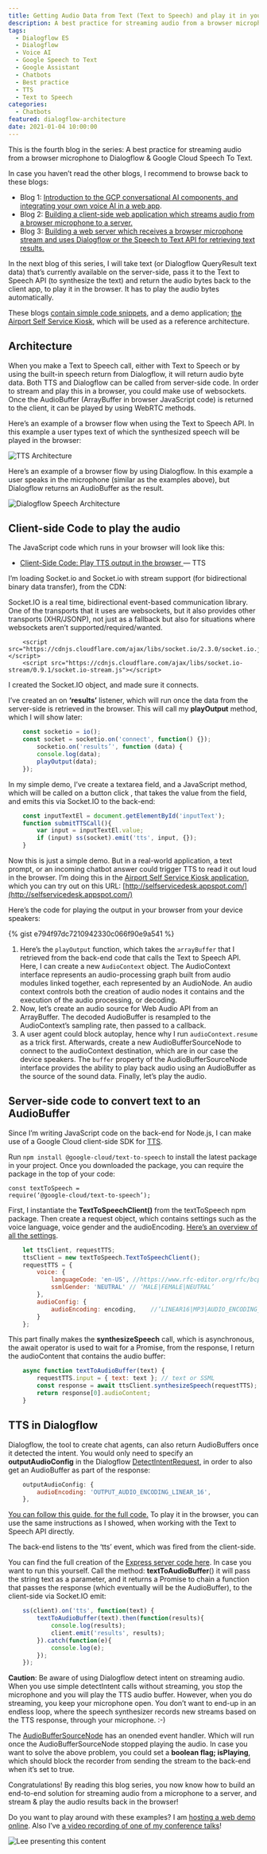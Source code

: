 ```yaml
---
title: Getting Audio Data from Text (Text to Speech) and play it in your browser. (part IV)
description: A best practice for streaming audio from a browser microphone to Dialogflow & Speech To Text. Your own conversational voice AI in a web application.
tags:
  - Dialogflow ES
  - Dialogflow
  - Voice AI
  - Google Speech to Text
  - Google Assistant
  - Chatbots
  - Best practice
  - TTS
  - Text to Speech
categories:
  - Chatbots
featured: dialogflow-architecture
date: 2021-01-04 10:00:00
---
```


This is the fourth blog in the series:
A best practice for streaming audio from a browser microphone to Dialogflow & Google Cloud Speech To Text.

In case you haven’t read the other blogs, I recommend to browse back to these blogs:

* Blog 1: [Introduction to the GCP conversational AI components, and integrating your own voice AI in a web app](https://www.leeboonstra.dev/Chatbots/building-your-own-voice-ai-1/).
* Blog 2: [Building a client-side web application which streams audio from a browser microphone to a server.](https://www.leeboonstra.dev/Chatbots/building-your-own-voice-ai-2/)
* Blog 3: [Building a web server which receives a browser microphone stream and uses Dialogflow or the Speech to Text API for retrieving text results.](https://www.leeboonstra.dev/Chatbots/building-your-own-voice-ai-3/)

In the next blog of this series, I will take text (or Dialogflow QueryResult text data) that’s currently available on the server-side, pass it to the Text to Speech API (to synthesize the text) and return the audio bytes back to the client app, to play it in the browser. It has to play the audio bytes automatically.

<!--more-->

These blogs [contain simple code snippets](https://github.com/dialogflow/selfservicekiosk-audio-streaming/tree/master/examples), and a demo application; [the Airport Self Service Kiosk](https://github.com/dialogflow/selfservicekiosk-audio-streaming), which will be used as a reference architecture.

## Architecture

When you make a Text to Speech call, either with Text to Speech or by using the built-in speech return from Dialogflow, it will return audio byte data. Both TTS and Dialogflow can be called from server-side code. In order to stream and play this in a browser, you could make use of websockets. Once the AudioBuffer (ArrayBuffer in browser JavaScript code) is returned to the client, it can be played by using WebRTC methods.

Here’s an example of a browser flow when using the Text to Speech API. In this example a user types text of which the synthesized speech will be played in the browser:

![TTS Architecture](tts-architecture.png)

Here’s an example of a browser flow by using Dialogflow. In this example a user speaks in the microphone (similar as the examples above), but Dialogflow returns an AudioBuffer as the result.

![Dialogflow Speech Architecture](dialogflow-architecture.png)

## Client-side Code to play the audio

The JavaScript code which runs in your browser will look like this:

* [Client-Side Code: Play TTS output in the browser ](https://github.com/dialogflow/selfservicekiosk-audio-streaming/blob/master/examples/example6.html)— TTS

I’m loading Socket.io and Socket.io with stream support (for bidirectional binary data transfer), from the CDN:

Socket.IO is a real time, bidirectional event-based communication library. One of the transports that it uses are websockets, but it also provides other transports (XHR/JSONP), not just as a fallback but also for situations where websockets aren’t supported/required/wanted.

```
    <script src="https://cdnjs.cloudflare.com/ajax/libs/socket.io/2.3.0/socket.io.js"></script>
    <script src="https://cdnjs.cloudflare.com/ajax/libs/socket.io-stream/0.9.1/socket.io-stream.js"></script>
```

I created the Socket.IO object, and made sure it connects.

I’ve created an on **‘results’** listener, which will run once the data from the server-side is retrieved in the browser. This will call my **playOutput** method, which I will show later:

``` JavaScript
    const socketio = io();
    const socket = socketio.on('connect', function() {});
        socketio.on('results’', function (data) {
        console.log(data);
        playOutput(data);
    });
```

In my simple demo, I’ve create a textarea field, and a JavaScript method, which will be called on a button click , that takes the value from the field, and emits this via Socket.IO to the back-end:

``` JavaScript
    const inputTextEl = document.getElementById('inputText');
    function submitTTSCall(){
        var input = inputTextEl.value;
        if (input) ss(socket).emit('tts', input, {});
    }
```

Now this is just a simple demo. But in a real-world application, a text prompt, or an incoming chatbot answer could trigger TTS to read it out loud in the browser. I’m doing this in the [Airport Self Service Kiosk application](https://github.com/dialogflow/selfservicekiosk-audio-streaming/blob/master/client/src/app/dialogflow/dialogflow.component.ts), which you can try out on this URL: [http://selfservicedesk.appspot.com/](http://selfservicedesk.appspot.com/)

Here’s the code for playing the output in your browser from your device speakers:

{% gist e794f97dc7210942330c066f90e9a541 %}

<ol>
   <li>Here’s the <code>playOutput</code> function, which takes the <code>arrayBuffer</code> that I retrieved from the back-end code that calls the Text to Speech API. Here, I can create a new <code>AudioContext</code> object. The AudioContext interface represents an audio-processing graph built from audio modules linked together, each represented by an AudioNode. An audio context controls both the creation of audio nodes it contains and the execution of the audio processing, or decoding.</li>
   <li>Now, let’s create an audio source for Web Audio API from an ArrayBuffer. The decoded AudioBuffer is resampled to the AudioContext’s sampling rate, then passed to a callback.</li>
   <li>A user agent could block autoplay, hence why I run <code>audioContext.resume</code> as a trick first. Afterwards, create a new AudioBufferSourceNode to connect to the audioContext destination, which are in our case the device speakers. The <code>buffer</code> property of the AudioBufferSourceNode interface provides the ability to play back audio using an AudioBuffer as the source of the sound data. Finally, let’s play the audio.</li>
</ol>

## Server-side code to convert text to an AudioBuffer

Since I’m writing JavaScript code on the back-end for Node.js, I can make use of a Google Cloud client-side SDK for [TTS](https://www.npmjs.com/package/@google-cloud/text-to-speech).

Run <code>npm install @google-cloud/text-to-speech</code> to install the latest package in your project. Once you downloaded the package, you can require the package in the top of your code:

<code>const textToSpeech = require(‘@google-cloud/text-to-speech’);</code>

First, I instantiate the **TextToSpeechClient()** from the textToSpeech npm package. Then create a request object, which contains settings such as the voice language, voice gender and the audioEncoding. [Here’s an overview of all the settings](https://cloud.google.com/text-to-speech/docs/reference/rest/v1/text/synthesize?utm_source=blog&utm_medium=partner&utm_campaign=CDR_lee_aiml_leedialogflowblog_personal_).

``` JavaScript
    let ttsClient, requestTTS;
    ttsClient = new textToSpeech.TextToSpeechClient();
    requestTTS = {
        voice: {
            languageCode: 'en-US', //https://www.rfc-editor.org/rfc/bcp/bcp47.txt
            ssmlGender: 'NEUTRAL' // ‘MALE|FEMALE|NEUTRAL’
        },
        audioConfig: {
            audioEncoding: encoding,    //’LINEAR16|MP3|AUDIO_ENCODING_UNSPECIFIED/OGG_OPUS’
        }
    };
```

This part finally makes the **synthesizeSpeech** call, which is asynchronous, the await operator is used to wait for a Promise, from the response, I return the audioContent that contains the audio buffer:

``` JavaScript
    async function textToAudioBuffer(text) {
        requestTTS.input = { text: text }; // text or SSML
        const response = await ttsClient.synthesizeSpeech(requestTTS);
        return response[0].audioContent;
    }
```

## TTS in Dialogflow

Dialogflow, the tool to create chat agents, can also return AudioBuffers once it detected the intent. You would only need to specify an **outputAudioConfig** in the Dialogflow [DetectIntentRequest](https://cloud.google.com/dialogflow/docs/reference/rpc/google.cloud.dialogflow.v2?utm_source=blog&utm_medium=partner&utm_campaign=CDR_lee_aiml_leedialogflowblog_personal_#detectintentrequest), in order to also get an AudioBuffer as part of the response:

``` JavaScript
    outputAudioConfig: {
        audioEncoding: 'OUTPUT_AUDIO_ENCODING_LINEAR_16',
    },
```


[You can follow this guide, for the full code.](https://cloud.google.com/dialogflow/docs/detect-intent-tts?utm_source=blog&utm_medium=partner&utm_campaign=CDR_lee_aiml_leedialogflowblog_personal_) To play it in the browser, you can use the same instructions as I showed, when working with the Text to Speech API directly.

The back-end listens to the ‘tts’ event, which was fired from the client-side.

You can find the full creation of the [Express server code here](https://github.com/dialogflow/selfservicekiosk-audio-streaming/blob/master/examples/simpleserver.js). In case you want to run this yourself. Call the method: **textToAudioBuffer**() it will pass the string text as a parameter, and it returns a Promise to chain a function that passes the response (which eventually will be the AudioBuffer), to the client-side via Socket.IO emit:

``` JavaScript
    ss(client).on('tts', function(text) {
        textToAudioBuffer(text).then(function(results){
            console.log(results);
            client.emit('results', results);
        }).catch(function(e){
            console.log(e);
        });
    });
```

**Caution**: Be aware of using Dialogflow detect intent on streaming audio. When you use simple detectIntent calls without streaming, you stop the microphone and you will play the TTS audio buffer. However, when you do streaming, you keep your microphone open. You don’t want to end-up in an endless loop, where the speech synthesizer records new streams based on the TTS response, through your microphone. :-)

The [AudioBufferSourceNode](https://developer.mozilla.org/en-US/docs/Web/API/AudioBufferSourceNode) has an onended event handler. Which will run once the AudioBufferSourceNode stopped playing the audio. In case you want to solve the above problem, you could set a **boolean flag; isPlaying**, which should block the recorder from sending the stream to the back-end when it’s set to true.

Congratulations! By reading this blog series, you now know how to build an end-to-end solution for streaming audio from a microphone to a server, and stream & play the audio results back in the browser!

Do you want to play around with these examples? I am [hosting a web demo online](http://selfservicedesk.appspot.com/). Also I’ve [a video recording of one of my conference talks](https://youtu.be/6JD8WC1LV7g)!

![Lee presenting this content](conference.png)
